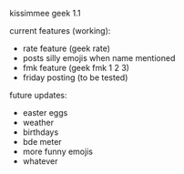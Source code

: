 kissimmee geek 1.1

current features (working):
- rate feature (geek rate)
- posts silly emojis when name mentioned
- fmk feature (geek fmk 1 2 3)
- friday posting (to be tested)

future updates:
- easter eggs
- weather
- birthdays
- bde meter
- more funny emojis
- whatever
